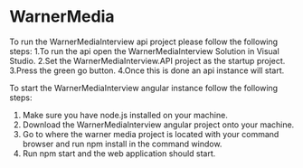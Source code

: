 # WarnerMedia

To run the WarnerMediaInterview api project please follow the following steps:
1.To run the api open the WarnerMediaInterview Solution in Visual Studio. 
2.Set the WarnerMediaInterview.API project as the startup project.
3.Press the green go button.
4.Once this is done an api instance will start.

To start the WarnerMediaInterview angular instance follow the following steps:
1. Make sure you have node.js installed on your machine.
2. Download the WarnerMediaInterview angular project onto your machine.
3. Go to where the warner media project is located with your command browser and run npm install in the command window.
4. Run npm start and the web application should start.
